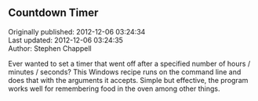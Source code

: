 ## Countdown Timer  
Originally published: 2012-12-06 03:24:34  
Last updated: 2012-12-06 03:24:35  
Author: Stephen Chappell  
  
Ever wanted to set a timer that went off after a specified number of hours / minutes / seconds? This Windows recipe runs on the command line and does that with the arguments it accepts. Simple but effective, the program works well for remembering food in the oven among other things.